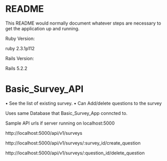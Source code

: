 # README

This README would normally document whatever steps are necessary to get the
application up and running.

Ruby Version:

ruby 2.3.1p112

Rails Version:

Rails 5.2.2


# Basic_Survey_API

• See the list of existing survey.
• Can Add/delete questions to the survey


Uses same Database that Basic_Survey_App conncted to.


Sample API urls if server running on localhost:5000

http://localhost:5000/api/v1/surveys

http://localhost:5000/api/v1/surveys/:survey_id/create_question

http://localhost:5000/api/v1/surveys/:question_id/delete_question

